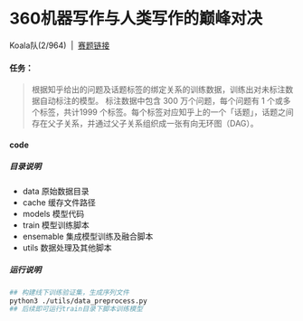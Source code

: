# 360机器写作与人类写作的巅峰对决
Koala队(2/964)&nbsp;&nbsp;|&nbsp;&nbsp;[赛题链接](https://biendata.com/competition/zhihu/)

#### 任务：
> 根据知乎给出的问题及话题标签的绑定关系的训练数据，训练出对未标注数据自动标注的模型。
> 标注数据中包含 300 万个问题，每个问题有 1 个或多个标签，共计1999 个标签。每个标签对应知乎上的一个「话题」，话题之间存在父子关系，并通过父子关系组织成一张有向无环图（DAG）。

#### code
##### 目录说明
* data 原始数据目录
* cache 缓存文件路径
* models 模型代码
* train 模型训练脚本
* ensemable 集成模型训练及融合脚本
* utils 数据处理及其他脚本

##### 运行说明
```bash
## 构建线下训练验证集，生成序列文件
python3 ./utils/data_preprocess.py
## 后续即可运行train目录下脚本训练模型
```

